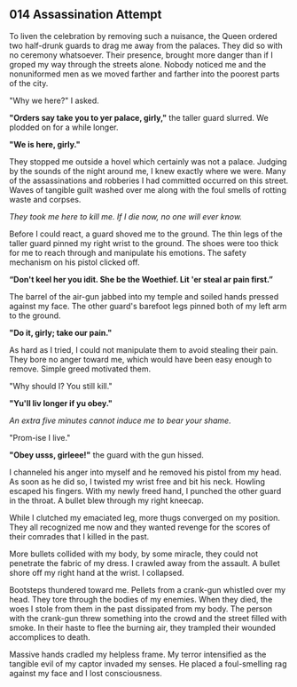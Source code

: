 ## 014 Assassination Attempt
 
To liven the celebration by removing such a nuisance, the Queen ordered two half-drunk guards to drag me away from the palaces. They did so with no ceremony whatsoever. Their presence, brought more danger than if I groped my way through the streets alone. Nobody noticed me and the nonuniformed men as we moved farther and farther into the poorest parts of the city.

"Why we here?" I asked.

**"Orders say take you to yer palace, girly,"** the taller guard slurred.
We plodded on for a while longer.

**"We is here, girly."**

They stopped me outside a hovel which certainly was not a palace. Judging by the sounds of the night around me, I knew exactly where we were. Many of the assassinations and robberies I had committed occurred on this street. Waves of tangible guilt washed over me along with the foul smells of rotting waste and corpses.

*They took me here to kill me. If I die now, no one will ever know.*

Before I could react, a guard shoved me to the ground. The thin legs of the taller guard pinned my right wrist to the ground. The shoes were too thick for me to reach through and manipulate his emotions. The safety mechanism on his pistol clicked off.

**“Don't keel her you idit. She be the Woethief. Lit 'er steal ar pain first.”**

The barrel of the air-gun jabbed into my temple and soiled hands pressed against my face. The other guard's barefoot legs pinned both of my left arm to the ground.

**"Do it, girly; take our pain."**

As hard as I tried, I could not manipulate them to avoid stealing their pain. They bore no anger toward me, which would have been easy enough to remove. Simple greed motivated them.

"Why should I? You still kill."

**"Yu'll liv longer if yu obey."**

*An extra five minutes cannot induce me to bear your shame.*

"Prom-ise I live."

**"Obey usss, girleee!"** the guard with the gun hissed.

I channeled his anger into myself and he removed his pistol from my head. As soon as he did so, I twisted my wrist free and bit his neck. Howling escaped his fingers. With my newly freed hand, I punched the other guard in the throat. A bullet blew through my right kneecap.

While I clutched my emaciated leg, more thugs converged on my position. They all recognized me now and they wanted revenge for the scores of their comrades that I killed in the past.

More bullets collided with my body, by some miracle, they could not penetrate the fabric of my dress. I crawled away from the assault. A bullet shore off my right hand at the wrist. I collapsed.

Bootsteps thundered toward me. Pellets from a crank-gun whistled over my head. They tore through the bodies of my enemies. When they died, the woes I stole from them in the past dissipated from my body. The person with the crank-gun threw something into the crowd and the street filled with smoke. In their haste to flee the burning air, they trampled their wounded accomplices to death.

Massive hands cradled my helpless frame. My terror intensified as the tangible evil of my captor invaded my senses. He placed a foul-smelling rag against my face and I lost consciousness.
